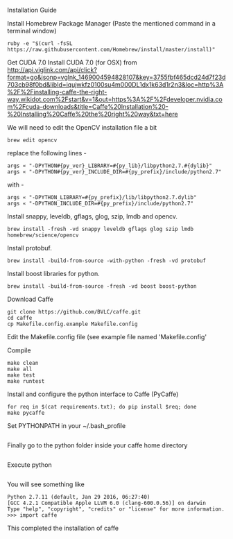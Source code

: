 Installation Guide

Install Homebrew Package Manager (Paste the mentioned command in a terminal window)
```
ruby -e "$(curl -fsSL https://raw.githubusercontent.com/Homebrew/install/master/install)"
```

Get CUDA 7.0
Install CUDA 7.0 (for OSX) from http://api.viglink.com/api/click?format=go&jsonp=vglnk_1469004594828107&key=3755fbf465dcd24d7f23d703cb98f0bd&libId=iqujwkfz0100su4m000DL1dx1k63d1r2n3&loc=http%3A%2F%2Finstalling-caffe-the-right-way.wikidot.com%2Fstart&v=1&out=https%3A%2F%2Fdeveloper.nvidia.com%2Fcuda-downloads&title=Caffe%20Installation%20-%20Installing%20Caffe%20the%20right%20way&txt=here

We will need to edit the OpenCV installation file a bit
```
brew edit opencv
```
replace the following lines -
```
args « "-DPYTHON#{py_ver}_LIBRARY=#{py_lib}/libpython2.7.#{dylib}"
args « "-DPYTHON#{py_ver}_INCLUDE_DIR=#{py_prefix}/include/python2.7"
```
with -
```
args « "-DPYTHON_LIBRARY=#{py_prefix}/lib/libpython2.7.dylib"
args « "-DPYTHON_INCLUDE_DIR=#{py_prefix}/include/python2.7"
```

Install snappy, leveldb, gflags, glog, szip, lmdb and opencv.
```
brew install -fresh -vd snappy leveldb gflags glog szip lmdb homebrew/science/opencv
```

Install protobuf.
```
brew install -build-from-source -with-python -fresh -vd protobuf
```

Install boost libraries for python.
```
brew install -build-from-source -fresh -vd boost boost-python
```

Download Caffe
```
git clone https://github.com/BVLC/caffe.git
cd caffe
cp Makefile.config.example Makefile.config
```

Edit the Makefile.config file (see example file named 'Makefile.config'

Compile
```
make clean
make all
make test
make runtest
```

Install and configure the python interface to Caffe (PyCaffe)
```
for req in $(cat requirements.txt); do pip install $req; done
make pycaffe
```

Set PYTHONPATH in your ~/.bash_profile
```export PYTHONPATH=<Your Caffe Home directory>/python:$PYTHONPATH
```

Finally go to the python folder inside your caffe home directory
```cd <caffe-home>/python
```

Execute python
```python
```
You will see something like
```
Python 2.7.11 (default, Jan 29 2016, 06:27:40)
[GCC 4.2.1 Compatible Apple LLVM 6.0 (clang-600.0.56)] on darwin
Type "help", "copyright", "credits" or "license" for more information.
>>> import caffe
```

This completed the installation of caffe

